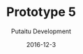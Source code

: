 ---
title: 'Prototype 5'
footer: d27bd9b77239ed4ed6384199c0867d749f549842
sections:
    -
        template: banner
        text: '# Stop Playing / Metabeta game loop'
        color: '#0a56e4'
        theme: dark
    -
        template: richTextSection
        text: "<h2 id=\"stop-playing\">Stop Playing</h2>\n\n<h3 id=\"first-idea\">First idea</h3>\n\n<p>The initial idea was &quot;a game that doesn&#39;t want to be played&quot;. When the game is actively stopping the player from playing the game, and the player has to fight to play the game, it creates a game in itself. Education was part of the game idea, through altering the game on an engine level, players can learn about the technical logic&nbsp;involved in making a game and the terms used in an engine. The inspiration came from the many interesting moments I had when I played around in game engines and experienced&nbsp;some unintended but logical consequences of my actions.</p>\n\n<h3 id=\"background\">Background</h3>\n\n<p>After the group forming, my group members were&nbsp;worried about the game being very niche and boring to most people if we use too many technical terms, so we agreed to add some story elements and make it easier to understand. The&nbsp;story we came up with was that the game doesn&#39;t want to be played&nbsp;because it is unfinished, but the game designer wants the game to be played and therefore programmed some tools for the player to fight against the game.</p>\n\n<p>More specifically, we wanted the player to either find all the missing elements and basically try to build the game again, or to fix a challenge so it can be playable again (e.g. if the game is about fixing a glass, the player needs to break the glass first if the glass is not broken). All these require&nbsp;a bit of a backward thinking since the player needs to know what the game is supposed to be, and then solve the puzzle by making the&nbsp;game work again.</p>\n\n<h3 id=\"prototype-game-loop\">Prototype: game loop</h3>\n\n<p>We then had to decide whether we want the player to fix one game instead of several, and we preferred a ball game as it is easy for the player to know how the game is supposed to be, and what to do to make it playable. We came up with the following game loop for the prototype:</p>\n\n<p>Try to play the game -&gt; Identify problems -&gt; find the fix -&gt; make the fix-&gt; try to play the game</p>\n\n<p>The problems could be for example missing gravity/collision of the ball, basket being to small, player being too weak to pick up the ball, ball moving too fast, player jumping too high, etc.</p>\n\n<p>In our playable prototype we made a sample level where player manipulated collision, gravity and scale to get a ball down from a platform, and then shoot it into a basket.</p>\n\n<h3 id=\"taking-a-detour\">Taking a detour</h3>\n\n<p>We went a bit off track, when we thought that a sensible story is needed to motivate the player to continue the game. We then tried&nbsp;to think of a story to answer the question why the&nbsp;player wants to fix the game and how the puzzles relate to each other, while being able to stay within the technical limitation and gameplay limitation. It was tough, and the one we agreed on in the end was a carnival theme: the games, or the puzzles are all carnival games, the score that player gets serves as a supporting goal, and the prize is an ultimate goal.</p>\n\n<p>However, after the feedback we got we realized that the theme and the narrative might not that essential, and its existence limits our exploration of the game mechanics because everything has to make sense in the theme and story context. The amount of work we need to do to convey the theme aesthetically might also be exceeding the scope of the assignment.</p>\n\n<h2 id=\"metabeta\">MetaBeta</h2>\n\n<p>When we decided to remove the narratives, we focused on how to make use of the mechanics we implemented in the technical&nbsp;prototype. There is no longer a limitation that a player must get score to reach a final goal in the end of the game, so the levels can stand alone and there is no need to connect them in a story sense, we have more freedom when designing the levels, and the procedure of actions can be more simple and straightforward.</p>\n\n<p>The game experience has been updated to be more focused on the satisfaction of manipulating&nbsp;the&nbsp;surrounding game objects in a metagame level. The game title is therefore also updated. Based on that we have a new game loop:</p>\n\n<p>Orientation -&gt; Find the goal (The door) -&gt; locate the button to activate the door -&gt; find the tool(ball) to activate the door -&gt; activate the door -&gt; reach the door -&gt; proceed to the next area -&gt; Orientation</p>\n\n<p>It is to be noted that the above is the designed game loop, from the play test results we can see that players do not necessarily get through the game loop in the same sequence in the beginning of the game loop, even though we were trying to communicate this sequence in the tutorial levels. Some players prefer to find the ball first, and figure out where the button is afterwards, and some activate the button first without knowing where the door is.</p>\n"
meta:
    id: 2968c3a2c2400d2b657525159fc53262745ca355
    parentId: f8d133111ad5ddad52a465c47d7cdbef5923fc8d
    language: en
date: '2016-12-3'
author: 'Putaitu Development'
permalink: /prototype-5/
layout: sectionPage
---